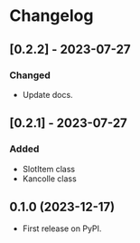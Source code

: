 # Changelog

## [0.2.2] - 2023-07-27

### Changed

- Update docs.

## [0.2.1] - 2023-07-27

### Added

- SlotItem class
- Kancolle class

## 0.1.0 (2023-12-17)

* First release on PyPI.
